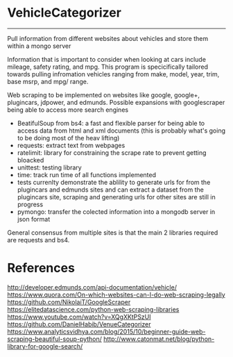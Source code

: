 # VehicleCategorizer
----------------------------------------------------------------------------------------------------------------------------------------

Pull information from different websites about vehicles and store them within a mongo server

Information that is important to consider when looking at cars include mileage, safety rating, and mpg. This program is
specicifically tailored towards pulling infromation vehicles ranging from make, model, year, trim, base msrp, and mpg/ range.

Web scraping to be implemented on websites like google, google+, plugincars, jdpower, and edmunds.
Possible expansions with googlescraper being able to access more search engines

- BeatifulSoup from bs4: a fast and flexible parser for being able to access data from html and xml documents (this is probably what's going to be doing most of the heav lifting)
- requests: extract text from webpages
- ratelimit: library for constraining the scrape rate to prevent getting bloacked
- unittest: testing library
- time: track run time of all functions implemented
- tests currenlty demonstrate the ablility to generate urls for from the plugincars and edmunds sites and can extract a dataset from
  the plugincars site, scraping and generating urls for other sites are still in progress
- pymongo: transfer the colected information into a mongodb server in json format

General consensus from multiple sites is that the main 2 libraries required are requests and bs4.

# References
http://developer.edmunds.com/api-documentation/vehicle/
https://www.quora.com/On-which-websites-can-I-do-web-scraping-legally
https://github.com/NikolaiT/GoogleScraper
https://elitedatascience.com/python-web-scraping-libraries
https://www.youtube.com/watch?v=XQgXKtPSzUI
https://github.com/DanielHabib/VenueCategorizer
https://www.analyticsvidhya.com/blog/2015/10/beginner-guide-web-scraping-beautiful-soup-python/
http://www.catonmat.net/blog/python-library-for-google-search/


